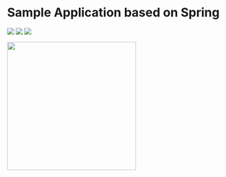 # Sample Application based on Spring

<img src="https://img.shields.io/badge/JAVA-FF4000?style=flat-square&logo=openjdk&logoColor=white"> <img src="https://img.shields.io/badge/SPRING-6DB33F?style=flat-square&logo=spring&logoColor=white"> <img src="https://img.shields.io/badge/HIBERNATE-59666C?style=flat-square&logo=hibernate&logoColor=white">

<img src="https://lh3.googleusercontent.com/u/0/drive-viewer/AKGpihaVmBF8ewRiYJOFVNZjkV8ZvxsmgrO7hAKCPt48WwJsp0CWL-tmudxkomf0K9Oarw74fNVCAZiAaNzdF13INA-wO6xSx6Wf0VI=w2940-h1666-rw-v1" width="300px">
